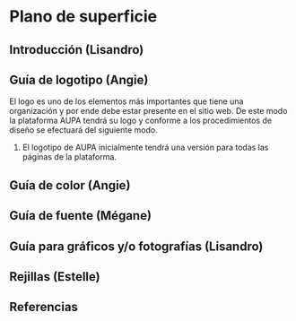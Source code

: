 # Plano de superficie

## Introducción (Lisandro)

## Guía de logotipo (Angie)
El logo es uno de los elementos más importantes que tiene una organización y por ende debe estar presente en el sitio web. De este modo la plataforma AUPA tendrá su logo y conforme a los procedimientos de diseño se efectuará del siguiente modo. 

1. El logotipo de AUPA inicialmente tendrá una versión para todas las páginas de la plataforma. 


## Guía de color (Angie)

## Guía de fuente (Mégane)

## Guía para gráficos y/o fotografías (Lisandro)

## Rejillas (Estelle)

## Referencias